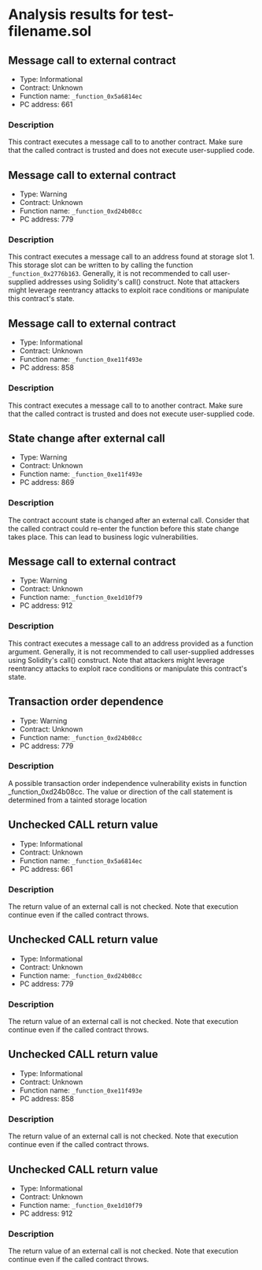 # Analysis results for test-filename.sol

## Message call to external contract

- Type: Informational
- Contract: Unknown
- Function name: `_function_0x5a6814ec`
- PC address: 661

### Description

This contract executes a message call to to another contract. Make sure that the called contract is trusted and does not execute user-supplied code.

## Message call to external contract

- Type: Warning
- Contract: Unknown
- Function name: `_function_0xd24b08cc`
- PC address: 779

### Description

This contract executes a message call to an address found at storage slot 1. This storage slot can be written to by calling the function `_function_0x2776b163`. Generally, it is not recommended to call user-supplied addresses using Solidity's call() construct. Note that attackers might leverage reentrancy attacks to exploit race conditions or manipulate this contract's state.

## Message call to external contract

- Type: Informational
- Contract: Unknown
- Function name: `_function_0xe11f493e`
- PC address: 858

### Description

This contract executes a message call to to another contract. Make sure that the called contract is trusted and does not execute user-supplied code.

## State change after external call

- Type: Warning
- Contract: Unknown
- Function name: `_function_0xe11f493e`
- PC address: 869

### Description

The contract account state is changed after an external call. Consider that the called contract could re-enter the function before this state change takes place. This can lead to business logic vulnerabilities.

## Message call to external contract

- Type: Warning
- Contract: Unknown
- Function name: `_function_0xe1d10f79`
- PC address: 912

### Description

This contract executes a message call to an address provided as a function argument. Generally, it is not recommended to call user-supplied addresses using Solidity's call() construct. Note that attackers might leverage reentrancy attacks to exploit race conditions or manipulate this contract's state.

## Transaction order dependence

- Type: Warning
- Contract: Unknown
- Function name: `_function_0xd24b08cc`
- PC address: 779

### Description

A possible transaction order independence vulnerability exists in function _function_0xd24b08cc. The value or direction of the call statement is determined from a tainted storage location

## Unchecked CALL return value

- Type: Informational
- Contract: Unknown
- Function name: `_function_0x5a6814ec`
- PC address: 661

### Description

The return value of an external call is not checked. Note that execution continue even if the called contract throws.

## Unchecked CALL return value

- Type: Informational
- Contract: Unknown
- Function name: `_function_0xd24b08cc`
- PC address: 779

### Description

The return value of an external call is not checked. Note that execution continue even if the called contract throws.

## Unchecked CALL return value

- Type: Informational
- Contract: Unknown
- Function name: `_function_0xe11f493e`
- PC address: 858

### Description

The return value of an external call is not checked. Note that execution continue even if the called contract throws.

## Unchecked CALL return value

- Type: Informational
- Contract: Unknown
- Function name: `_function_0xe1d10f79`
- PC address: 912

### Description

The return value of an external call is not checked. Note that execution continue even if the called contract throws.
